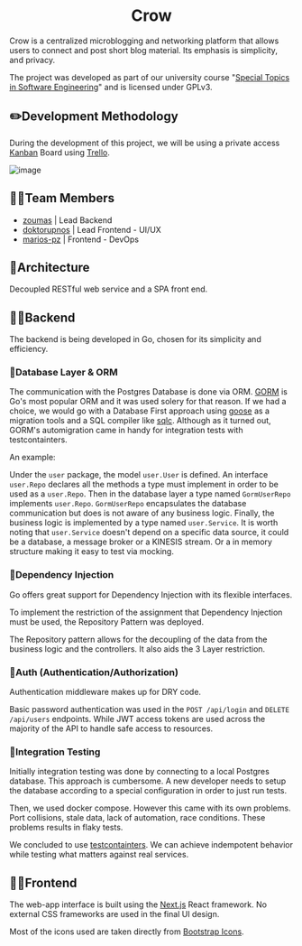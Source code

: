<h1 align="center">Crow</h1>

Crow is a centralized microblogging and networking platform that allows users to connect and post short blog material.
Its emphasis is simplicity, and privacy.

The project was developed as part of our university course "[Special Topics in Software Engineering](https://ice.uniwa.gr/en/education-1/undergraduate/courses/special-topics-in-software-engineering/)" and is licensed under GPLv3.

## ✏️Development Methodology
During the development of this project, we will be using a private access [Kanban](https://en.wikipedia.org/wiki/Kanban) 
Board using [Trello](https://trello.com/).

![image](https://github.com/doktorupnos/wip-chat/assets/30930688/aa7fe0d2-fd69-407e-a94c-65f87049da84)

## 🧑‍💻Team Members

- [zoumas](https://github.com/zoumas) | Lead Backend <br/>
- [doktorupnos](https://github.com/doktorupnos) | Lead Frontend - UI/UX <br/>
- [marios-pz](https://github.com/marios-pz) | Frontend - DevOps <br/>

## 📐Architecture

Decoupled RESTful web service and a SPA front end. 

## 🧑‍🔧Backend

The backend is being developed in Go, chosen for its simplicity and efficiency.

### 💽Database Layer & ORM

The communication with the Postgres Database is done via ORM. [GORM](https://gorm.io) is Go's most popular ORM and it was used solery for that reason. If we had a choice, we would go with a Database First approach using [goose](https://pressly.github.io/goose/) as a migration tools and a SQL compiler like [sqlc](https://sqlc.dev/). Although as it turned out, GORM's automigration came in handy for integration tests with testcontainters.

An example:

Under the `user` package, the model `user.User` is defined. An interface `user.Repo` declares all the methods a type must implement in order to be used as a `user.Repo`. Then in the database layer a type named `GormUserRepo` implements `user.Repo`. `GormUserRepo` encapsulates the database communication but does is not aware of  any business logic. 
Finally, the business logic is implemented by a type named `user.Service`. 
It is worth noting that `user.Service` doesn't depend on a specific data source, it could be a database, a message broker or a KINESIS stream. Or a in memory structure making it easy to test via mocking.

### 🧬Dependency Injection

Go offers great support for Dependency Injection with its flexible interfaces.

To implement the restriction of the assignment that Dependency Injection must be used, the Repository Pattern was deployed.

The Repository pattern allows for the decoupling of the data from the business logic and the controllers. It also aids the 3 Layer restriction.

### 🔐Auth (Authentication/Authorization)

Authentication middleware makes up for DRY code.

Basic password authentication was used in the `POST /api/login` and `DELETE /api/users` endpoints. 
While JWT access tokens are used across the majority of the API to handle safe access to resources.

### 🧪Integration Testing

Initially integration testing was done by connecting to a local Postgres database. 
This approach is cumbersome. 
A new developer needs to setup the database according to a special configuration in order to just run tests.

Then, we used docker compose. 
However this came with its own problems. 
Port collisions, stale data, lack of automation, race conditions. These problems results in flaky tests.

We concluded to use [testcontainters](https://testcontainers.com/).
We can achieve indempotent behavior while testing what matters against real services.

## 🧑‍🎨Frontend

The web-app interface is built using the [Next.js](https://nextjs.org/) React framework. No external CSS frameworks are used in the final UI design.

Most of the icons used are taken directly from [Bootstrap Icons](https://icons.getbootstrap.com/).
